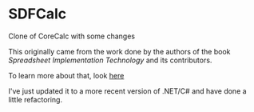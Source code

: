 # SDFCalc
Clone of CoreCalc with some changes

This originally came from the work done by the authors of the book _Spreadsheet Implementation Technology_ and its contributors. 

To learn more about that, look [here](http://www.itu.dk/people/sestoft/funcalc/)

I've just updated it to a more recent version of .NET/C# and have done a little refactoring.
